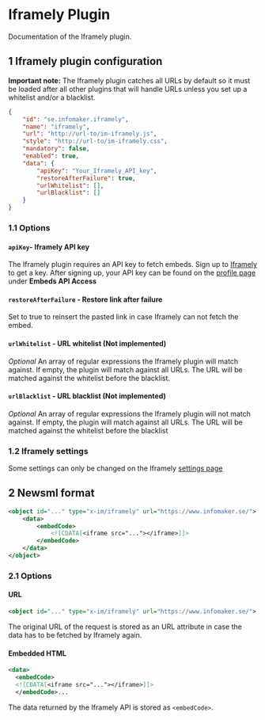 # Iframely Plugin
Documentation of the Iframely plugin.

## 1 Iframely plugin configuration
**Important note:** The Iframely plugin catches all URLs by default so it must be loaded after all other plugins that will handle URLs unless you set up a whitelist and/or a blacklist.

```json
{
    "id": "se.infomaker.iframely",
    "name": "iframely",
    "url": "http://url-to/im-iframely.js",
    "style": "http://url-to/im-iframely.css",
    "mandatory": false,
    "enabled": true,
    "data": {
        "apiKey": "Your_Iframely_API_key",
        "restoreAfterFailure": true,
        "urlWhitelist": [],
        "urlBlacklist": []
    }
}
```

### 1.1 Options

#### `apiKey`- Iframely API key
The Iframely plugin requires an API key to fetch embeds. Sign up to [Iframely](https://iframely.com/plans) to get a key. After signing up, your API key can be found on the [profile page](https://iframely.com/profile) under **Embeds API Access**

#### `restoreAfterFailure` - Restore link after failure
Set to true to reinsert the pasted link in case Iframely can not fetch the embed.

#### `urlWhitelist` - URL whitelist (Not implemented)
*Optional* An array of regular expressions the Iframely plugin will match against. If empty, the plugin will match against all URLs. The URL will be matched against the whitelist before the blacklist.

#### `urlBlacklist` - URL blacklist (Not implemented)
*Optional* An array of regular expressions the Iframely plugin will not match against. If empty, the plugin will match against all URLs. The URL will be matched against the whitelist before the blacklist

### 1.2 Iframely settings
Some settings can only be changed on the Iframely [settings page](https://iframely.com/settings/api)


## 2 Newsml format
```xml
<object id="..." type="x-im/iframely" url="https://www.infomaker.se/">
    <data>
        <embedCode>
            <![CDATA[<iframe src="..."></iframe>]]>
        </embedCode>
    </data>
</object>
```
### 2.1 Options
#### URL
```xml
<object id="..." type="x-im/iframely" url="https://www.infomaker.se/">
```
The original URL of the request is stored as an URL attribute in case the data has to be fetched by Iframely again.

#### Embedded HTML
```xml
<data>
  <embedCode>
  <![CDATA[<iframe src="..."></iframe>]]>
  </embedCode>...
```
The data returned by the Iframely API is stored as `<embedCode>`.